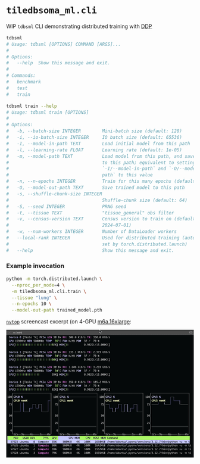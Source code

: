# `tiledbsoma_ml.cli`
WIP `tdbsml` CLI demonstrating distributed training with [DDP]

<!-- `bmdf tdbsml` -->
```bash
tdbsml
# Usage: tdbsml [OPTIONS] COMMAND [ARGS]...
#
# Options:
#   --help  Show this message and exit.
#
# Commands:
#   benchmark
#   test
#   train
```


<!-- `bmdf -- tdbsml train --help` -->
```bash
tdbsml train --help
# Usage: tdbsml train [OPTIONS]
#
# Options:
#   -b, --batch-size INTEGER        Mini-batch size (default: 128)
#   -i, --io-batch-size INTEGER     IO batch size (default: 65536)
#   -I, --model-in-path TEXT        Load initial model from this path
#   -l, --learning-rate FLOAT       Learning rate (default: 1e-05)
#   -m, --model-path TEXT           Load model from this path, and save it back
#                                   to this path; equivalent to setting both
#                                   `-I/--model-in-path` and `-O/--model-out-
#                                   path` to this value
#   -n, --n-epochs INTEGER          Train for this many epochs (default: 20)
#   -O, --model-out-path TEXT       Save trained model to this path
#   -s, --shuffle-chunk-size INTEGER
#                                   Shuffle-chunk size (default: 64)
#   -S, --seed INTEGER              PRNG seed
#   -t, --tissue TEXT               "tissue_general" obs filter
#   -v, --census-version TEXT       Census version to train on (default:
#                                   2024-07-01)
#   -w, --num-workers INTEGER       Number of DataLoader workers
#   --local-rank INTEGER            Used for distributed training (automatically
#                                   set by torch.distributed.launch)
#   --help                          Show this message and exit.
```


### Example invocation
```bash
python -m torch.distributed.launch \
  --nproc_per_node=4 \
  -m tiledbsoma_ml.cli.train \
  --tissue "lung" \
  --n-epochs 10 \
  --model-out-path trained_model.pth
```

[`nvtop`] screencast excerpt (on 4-GPU [m6a.16xlarge]:

![](tdbsml-train-x4.gif)


[DDP]: https://pytorch.org/tutorials/intermediate/ddp_tutorial.html
[`nvtop`]: https://github.com/Syllo/nvtop
[m6a.16xlarge]: https://instances.vantage.sh/aws/ec2/m6a.16xlarge

